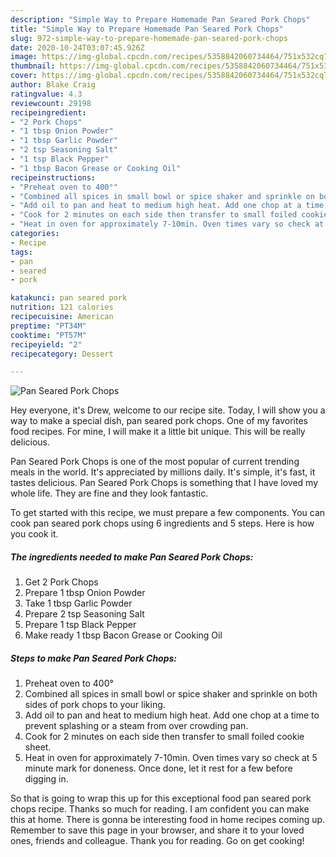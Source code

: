 ```yaml
---
description: "Simple Way to Prepare Homemade Pan Seared Pork Chops"
title: "Simple Way to Prepare Homemade Pan Seared Pork Chops"
slug: 972-simple-way-to-prepare-homemade-pan-seared-pork-chops
date: 2020-10-24T03:07:45.926Z
image: https://img-global.cpcdn.com/recipes/5358842060734464/751x532cq70/pan-seared-pork-chops-recipe-main-photo.jpg
thumbnail: https://img-global.cpcdn.com/recipes/5358842060734464/751x532cq70/pan-seared-pork-chops-recipe-main-photo.jpg
cover: https://img-global.cpcdn.com/recipes/5358842060734464/751x532cq70/pan-seared-pork-chops-recipe-main-photo.jpg
author: Blake Craig
ratingvalue: 4.3
reviewcount: 29198
recipeingredient:
- "2 Pork Chops"
- "1 tbsp Onion Powder"
- "1 tbsp Garlic Powder"
- "2 tsp Seasoning Salt"
- "1 tsp Black Pepper"
- "1 tbsp Bacon Grease or Cooking Oil"
recipeinstructions:
- "Preheat oven to 400°"
- "Combined all spices in small bowl or spice shaker and sprinkle on both sides of pork chops to your liking."
- "Add oil to pan and heat to medium high heat. Add one chop at a time to prevent splashing or a steam from over crowding pan."
- "Cook for 2 minutes on each side then transfer to small foiled cookie sheet."
- "Heat in oven for approximately 7-10min. Oven times vary so check at 5 minute mark for doneness. Once done, let it rest for a few before digging in."
categories:
- Recipe
tags:
- pan
- seared
- pork

katakunci: pan seared pork 
nutrition: 121 calories
recipecuisine: American
preptime: "PT34M"
cooktime: "PT57M"
recipeyield: "2"
recipecategory: Dessert

---
```



![Pan Seared Pork Chops](https://img-global.cpcdn.com/recipes/5358842060734464/751x532cq70/pan-seared-pork-chops-recipe-main-photo.jpg)

Hey everyone, it's Drew, welcome to our recipe site. Today, I will show you a way to make a special dish, pan seared pork chops. One of my favorites food recipes. For mine, I will make it a little bit unique. This will be really delicious.



Pan Seared Pork Chops is one of the most popular of current trending meals in the world. It's appreciated by millions daily. It's simple, it's fast, it tastes delicious. Pan Seared Pork Chops is something that I have loved my whole life. They are fine and they look fantastic.


To get started with this recipe, we must prepare a few components. You can cook pan seared pork chops using 6 ingredients and 5 steps. Here is how you cook it.

<!--inarticleads1-->

##### The ingredients needed to make Pan Seared Pork Chops:

1. Get 2 Pork Chops
1. Prepare 1 tbsp Onion Powder
1. Take 1 tbsp Garlic Powder
1. Prepare 2 tsp Seasoning Salt
1. Prepare 1 tsp Black Pepper
1. Make ready 1 tbsp Bacon Grease or Cooking Oil




<!--inarticleads2-->

##### Steps to make Pan Seared Pork Chops:

1. Preheat oven to 400°
1. Combined all spices in small bowl or spice shaker and sprinkle on both sides of pork chops to your liking.
1. Add oil to pan and heat to medium high heat. Add one chop at a time to prevent splashing or a steam from over crowding pan.
1. Cook for 2 minutes on each side then transfer to small foiled cookie sheet.
1. Heat in oven for approximately 7-10min. Oven times vary so check at 5 minute mark for doneness. Once done, let it rest for a few before digging in.




So that is going to wrap this up for this exceptional food pan seared pork chops recipe. Thanks so much for reading. I am confident you can make this at home. There is gonna be interesting food in home recipes coming up. Remember to save this page in your browser, and share it to your loved ones, friends and colleague. Thank you for reading. Go on get cooking!
